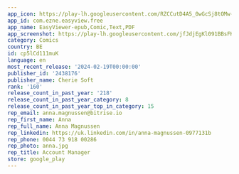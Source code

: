 ```yaml
---
app_icon: https://play-lh.googleusercontent.com/RZCCutD4A5_0wGcSj8tOMw--S5LdCL8C_wGocNlPuRo1sWZB_ZoS9peU4U--8wWmOg
app_id: com.ezne.easyview.free
app_name: EasyViewer-epub,Comic,Text,PDF
app_screenshot: https://play-lh.googleusercontent.com/jfJdjEgKl091BBsFKEA83rsT3LJ5etU59t6xD1ii4oqRatZ-GovbysiDp-J9HAsIf44
category: Comics
country: BE
id: cp5lCd111muK
language: en
most_recent_release: '2024-02-19T00:00:00'
publisher_id: '2438176'
publisher_name: Cherie Soft
rank: '160'
release_count_in_past_year: '218'
release_count_in_past_year_category: 8
release_count_in_past_year_top_in_category: 15
rep_email: anna.magnussen@bitrise.io
rep_first_name: Anna
rep_full_name: Anna Magnussen
rep_linkedin: https://uk.linkedin.com/in/anna-magnussen-0977131b
rep_phone: 0044 73 918 00286
rep_photo: anna.jpg
rep_title: Account Manager
store: google_play
---
```

